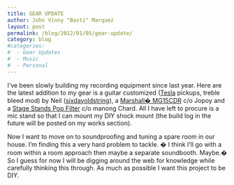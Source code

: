 ```yaml
---
title: GEAR UPDATE
author: John Vinny "Basti" Marquez
layout: post
permalink: /blog/2012/01/05/gear-update/
category: blog
#categories:
#  - Gear Updates
#  - Music
#  - Personal
---
```

<span class="dropcap1">I</span>&#8216;ve been slowly building my recording equipment since last year. Here are the latest addition to my gear is a guitar customized (<a title="Tesla" href="http://www.teslapickups.com/" target="_blank">Tesla</a> pickups, treble bleed mod) by Neil (<a title="sixdayoldstring" href="http://www.myspace.com/sixdayoldstring" target="_blank">sixdayoldstring</a>), a <a title="Marshal MG15CDR" href="http://www.ultimate-guitar.com/reviews/guitar_amplifiers/marshall/mg15cdr/index.html" target="_blank">Marshall� MG15CDR</a> c/o Jopoy and a <a title="Stage Stands Pop Filter" href="http://themusicsource.ph/content/stage-asvs-gb-6" target="_blank">Stage Stands Pop Filter</a> c/o manong Chard. All I have left to procure is a mic stand so that I can mount my DIY shock mount (the build log in the future will be posted on my works section).

Now I want to move on to soundproofing and tuning a spare room in our house. I&#8217;m finding this a very hard problem to tackle. � I think I&#8217;ll go with a room within a room approach then maybe a separate soundbooth. Maybe.� So I guess for now I will be digging around the web for knowledge while carefully thinking this through. As much as possible I want this project to be DIY.